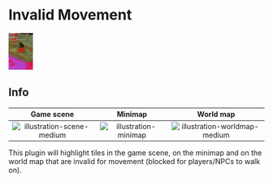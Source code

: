 # Invalid Movement
![Icon](icon.png)

## Info
| Game scene | Minimap | World map |
|:----------:|:-------:|:---------:|
| ![illustration-scene-medium](https://user-images.githubusercontent.com/53493631/135289090-7fce4350-e475-40af-bbff-5ca53bcb9736.PNG) | ![illustration-minimap](https://user-images.githubusercontent.com/53493631/135289187-93a02c5b-467d-474c-a58a-171297f6ffda.png) | ![illustration-worldmap-medium](https://user-images.githubusercontent.com/53493631/135289257-cae3ac92-2c1c-4c25-b94d-bc8c67581acb.PNG) |

This plugin will highlight tiles in the game scene, on the minimap and on the world map that are invalid for movement (blocked for players/NPCs to walk on).
